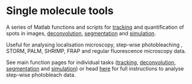# Single molecule tools

A series of Matlab functions and scripts for [tracking](tracking.md) and quantification of spots in images, [deconvolution](deconvolution.md), [segmentation](segmentation.md) and [simulation](simulation.md).

Useful for analysing localisation microscopy, step-wise photobleaching  , STORM, PALM, SHRIMP, FRAP and regular fluorescence microscopy data.

See main function pages for individual tasks ([tracking](tracking.md), [deconvolution](deconvolution.md), [segmentation](segmentation.md) and [simulation](simulation.md)) or head [here](fullGuide.md) for full instructions to analyse step-wise photobleach data.
